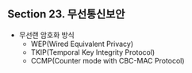 ## Section 23. 무선통신보안

- 무선랜 암호화 방식
  - WEP(Wired Equivalent Privacy)
  - TKIP(Temporal Key Integrity Protocol)
  - CCMP(Counter mode with CBC-MAC Protocol)
